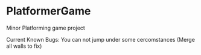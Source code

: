 # PlatformerGame
Minor Platforming game project


Current Known Bugs:
You can not jump under some cercomstances (Merge all walls to fix)
